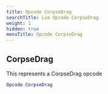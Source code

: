 ```yaml
---
title: Opcode CorpseDrag
searchTitle: Lua Opcode CorpseDrag
weight: 1
hidden: true
menuTitle: Opcode CorpseDrag
---
```

## CorpseDrag

This represents a CorpseDrag opcode
```lua
Opcode.CorpseDrag
```